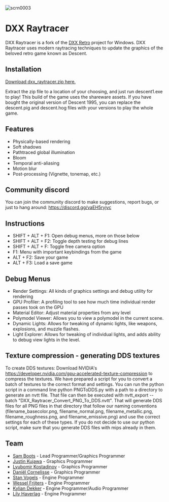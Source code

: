![scrn0003](https://github.com/BredaUniversityGames/DXX-Raytracer/assets/34250026/2acfa740-8f79-4e78-a977-02a4fc3d79b9)

# DXX Raytracer
DXX Raytracer is a fork of the [DXX Retro](https://github.com/CDarrow/DXX-Retro) project for Windows. DXX Raytracer uses modern raytracing techniques to update the graphics of the beloved retro game known as Descent.



## Installation
[Download dxx_raytracer.zip here.](https://github.com/BredaUniversityGames/DXX-Raytracer/releases/latest) 

Extract the zip file to a location of your choosing, and just run descent1.exe to play! This build of the game uses the shareware assets. If you have bought the original version of Descent 1995, you can replace the descent.pig and descent.hog files with your versions to play the whole game.

## Features
- Physically-based rendering
- Soft shadows
- Pathtraced global illumination
- Bloom
- Temporal anti-aliasing
- Motion blur
- Post-processing (Vignette, tonemap, etc.)

## Community discord
You can join the community discord to make suggestions, report bugs, or just to hang around: https://discord.gg/vaEH5ryjvc

## Instructions
- SHIFT + ALT + F1: Open debug menus, more on those below
- SHIFT + ALT + F2: Toggle depth testing for debug lines
- SHIFT + ALT + F: Toggle free camera option
- F1: Menu with important keybindings from the game
- ALT + F2: Save your game
- ALT + F3: Load a save game

## Debug Menus
- Render Settings: All kinds of graphics settings and debug utility for rendering
- GPU Profiler: A profiling tool to see how much time individual render passes took on the GPU
- Material Editor: Adjust material properties from any level
- Polymodel Viewer: Allows you to view a polymodel in the current scene.
- Dynamic Lights: Allows for tweaking of dynamic lights, like weapons, explosions, and muzzle flashes.
- Light Explorer: Allows for tweaking of individual lights, and adds ability to debug view lights in the level.

## Texture compression - generating DDS textures
To create DDS textures: Download NVIDIA's https://developer.nvidia.com/gpu-accelerated-texture-compression to compress the textures. We have prepared a script for you to convert a batch of textures to the correct format and settings. You can run the python script in a command line python PNGToDDS.py with a path to a directory to generate an nvtt file. That file can then be executed with nvtt_export --batch "DXX_Raytracer_Convert_PNG_To_DDS.nvtt". That will generate DDS files for all PNG files in that directory that follow our naming conventions (filename_basecolor.png, filename_normal.png, filename_metallic.png, filename_roughness.png, and filename_emissive.png) and use the correct settings for each of these types. If you do not decide to use our python script, make sure that you generate DDS files with mips already in them.

## Team
- [Sam Boots](https://github.com/samboots) - Lead Programmer/Graphics Programmer
- [Justin Kujawa](https://jkujawa.com/) - Graphics Programmer
- [Lyubomir Kostadinov](https://github.com/lyubokostadinov) - Graphics Programmer
- [Daniël Cornelisse](https://github.com/TheSandvichMaker) - Graphics Programmer
- [Stan Vogels](http://www.stanvogels.nl/) - Engine Programmer
- [Wessel Frijters](https://www.wesselfrijters.com/) - Engine Programmer
- [Kylian Dekker](https://www.kyliandekker.com/) - Engine Programmer/Audio Programmer
- [Lily Haverlag](https://flannyh.github.io/portfolio/) - Engine Programmer
